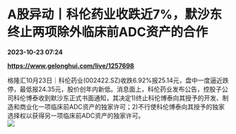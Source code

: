 # A股异动丨科伦药业收跌近7%，默沙东终止两项除外临床前ADC资产的合作

**2023-10-23 07:24**

**https://www.gelonghui.com/live/1257698**

格隆汇10月23日｜科伦药业(002422.SZ)收跌6.92%报25.14元，盘中一度逼近跌停，最低报24.35元，股价创年内新低。消息面上，科伦药业发布公告，控股子公司科伦博泰收到默沙东正式书面通知，其决定1)终止科伦博泰向其授予的开发、制造和商业化一项临床前ADC资产的独家许可；2)不行使科伦博泰向其授予的独家选择权以获得另一项临床前ADC资产的独家许可。  
![](https://img5.gelonghui.com/live/e2321-404e4044-76fb-46ab-a007-b9798008e69f.jpg)